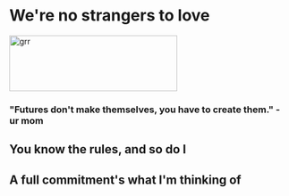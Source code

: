 <DOCTYPE html>
<html>

<head>
  <h1>We're no strangers to love</h1>
</head>
  
<img src="https://wallpaperaccess.com/full/2329699.png" alt="grr" width="300" height="100">
<h3>"Futures don't make themselves, you have to create them." - ur mom</h3>

<body>
  <h2>You know the rules, and so do I</h2>
  <h2>A full commitment's what I'm thinking of</h2>
</body>

</html>
